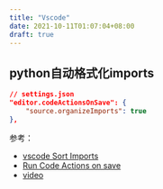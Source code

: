 ```yaml
---
title: "Vscode"
date: 2021-10-11T01:07:04+08:00
draft: true
---
```




<!--more-->

## python自动格式化imports

```json
// settings.json
"editor.codeActionsOnSave": {
    "source.organizeImports": true
},
```

参考：

* [vscode Sort Imports](https://code.visualstudio.com/docs/python/editing#_sort-imports)
* [Run Code Actions on save](https://code.visualstudio.com/updates/v1_23#_run-code-actions-on-save)
* [video](https://youtu.be/svCTgx6abFc?t=60)
